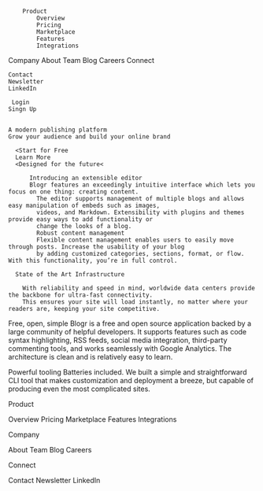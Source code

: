         Product
            Overview
            Pricing
            Marketplace
            Features
            Integrations


Company
            About
            Team
            Blog
                        Careers
Connect

    Contact
    Newsletter
    LinkedIn
 
     Login
    Singn Up


    A modern publishing platform
    Grow your audience and build your online brand

      <Start for Free
      Learn More
      <Designed for the future<

          Introducing an extensible editor
          Blogr features an exceedingly intuitive interface which lets you focus on one thing: creating content.
            The editor supports management of multiple blogs and allows easy manipulation of embeds such as images,
            videos, and Markdown. Extensibility with plugins and themes provide easy ways to add functionality or
            change the looks of a blog.
            Robust content management
            Flexible content management enables users to easily move through posts. Increase the usability of your blog
            by adding customized categories, sections, format, or flow. With this functionality, you’re in full control.

      State of the Art Infrastructure

        With reliability and speed in mind, worldwide data centers provide the backbone for ultra-fast connectivity.
        This ensures your site will load instantly, no matter where your readers are, keeping your site competitive.














  Free, open, simple
  Blogr is a free and open source application backed by a large community of helpful developers. It supports
  features such as code syntax highlighting, RSS feeds, social media integration, third-party commenting tools,
  and works seamlessly with Google Analytics. The architecture is clean and is relatively easy to learn.

  Powerful tooling
  Batteries included. We built a simple and straightforward CLI tool that makes customization and deployment a breeze,
  but
  capable of producing even the most complicated sites.

  Product

  Overview
  Pricing
  Marketplace
  Features
  Integrations

  Company

  About
  Team
  Blog
  Careers

  Connect

  Contact
  Newsletter
  LinkedIn
